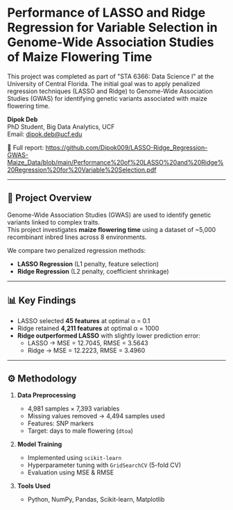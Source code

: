 # Performance of LASSO and Ridge Regression for Variable Selection in Genome-Wide Association Studies of Maize Flowering Time

This project was completed as part of "STA 6366: Data Science I" at the University of Central Florida. The initial goal was to apply penalized regression techniques (LASSO and Ridge) to Genome-Wide Association Studies (GWAS) for identifying genetic variants associated with maize flowering time.

**Dipok Deb**  
PhD Student, Big Data Analytics, UCF  
Email: dipok.deb@ucf.edu  

📄 Full report: https://github.com/Dipok009/LASSO-Ridge_Regression-GWAS-Maize_Data/blob/main/Performance%20of%20LASSO%20and%20Ridge%20Regression%20for%20Variable%20Selection.pdf

---

## 📖 Project Overview
Genome-Wide Association Studies (GWAS) are used to identify genetic variants linked to complex traits.  
This project investigates **maize flowering time** using a dataset of ~5,000 recombinant inbred lines across 8 environments.  

We compare two penalized regression methods:
- **LASSO Regression** (L1 penalty, feature selection)
- **Ridge Regression** (L2 penalty, coefficient shrinkage)

---

## 📊 Key Findings
- LASSO selected **45 features** at optimal α = 0.1  
- Ridge retained **4,211 features** at optimal α = 1000  
- **Ridge outperformed LASSO** with slightly lower prediction error:
  - LASSO → MSE = 12.7045, RMSE = 3.5643  
  - Ridge → MSE = 12.2223, RMSE = 3.4960  

---

## ⚙️ Methodology
1. **Data Preprocessing**  
   - 4,981 samples × 7,393 variables  
   - Missing values removed → 4,494 samples used  
   - Features: SNP markers  
   - Target: days to male flowering (`dtoa`)

2. **Model Training**  
   - Implemented using `scikit-learn`  
   - Hyperparameter tuning with `GridSearchCV` (5-fold CV)  
   - Evaluation using MSE & RMSE  

3. **Tools Used**  
   - Python, NumPy, Pandas, Scikit-learn, Matplotlib

